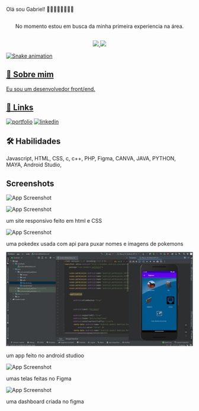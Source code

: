  Olá sou Gabriel!
🍈🍈🍈🍈🍈🍈🍈🍈

##

<div align ="center">No momento estou em busca da minha primeira experiencia na área. </div>

##

<div align="center">
  <a href="https://github.com/Turbinagmc">
  <img height="180em" src="https://github-readme-stats.vercel.app/api?username=Turbinagmc&show_icons=false&theme=dark&include_all_commits=true&count_private=true"/>
  <img height="180em" src="https://github-readme-stats.vercel.app/api/top-langs/?username=Turbinagmc&layout=compact&langs_count=7&theme=dark"/>
</div>
  
 ![Snake animation](https://github.com/Turbinagmc/Turbinagmc/blob/output/github-contribution-grid-snake.svg)
 

## 🚀 Sobre mim
Eu sou um desenvolvedor front/end.


## 🔗 Links
[![portfolio](https://img.shields.io/badge/my_portfolio-000?style=for-the-badge&logo=ko-fi&logoColor=white)](https://katherineoelsner.com/)
[![linkedin](https://img.shields.io/badge/linkedin-0A66C2?style=for-the-badge&logo=linkedin&logoColor=white)](https://www.linkedin.com/in/gabriel-lima-40a59a124/)


## 🛠 Habilidades
Javascript, HTML, CSS, c, c++, PHP, Figma, CANVA, JAVA, PYTHON, MAYA, Android Studio, 




## Screenshots

![App Screenshot](https://raw.githubusercontent.com/Turbinagmc/HTML-e-CSS/main/site%20portifolio%20(1).jpg)

![App Screenshot](https://raw.githubusercontent.com/Turbinagmc/HTML-e-CSS/main/site%20portifolio%20(4).jpg)

um site responsivo feito em html e CSS

![App Screenshot](https://raw.githubusercontent.com/Turbinagmc/HTML-e-CSS/main/pokedex.png)

uma pokedex usada com api para puxar nomes e imagens de pokemons

![App Screenshot](https://raw.githubusercontent.com/Turbinagmc/projeto-android-studio/main/SPRiYllrBfdopp42bG1a9t7ODkwpR6JjqPwLre8YJqg%3D_plaintext_638082633433817604.jpg)

um app feito no android studioo

![App Screenshot](https://raw.githubusercontent.com/Turbinagmc/Figma/Turbinagmc/devGabriel/Screenshot_194.png)

umas telas feitas no Figma

![App Screenshot](https://raw.githubusercontent.com/Turbinagmc/Figma/Turbinagmc/devGabriel/Screenshot_27.png)

uma dashboard criada no figma


